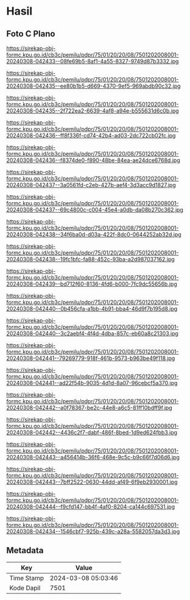 # Hasil

## Foto C Plano

https://sirekap-obj-formc.kpu.go.id/cb3c/pemilu/pdpr/75/01/20/20/08/7501202008001-20240308-042433--08fe69b5-8af1-4a55-8327-9749d87b3332.jpg

https://sirekap-obj-formc.kpu.go.id/cb3c/pemilu/pdpr/75/01/20/20/08/7501202008001-20240308-042435--ee80b1b5-d669-4370-9ef5-969abdb90c32.jpg

https://sirekap-obj-formc.kpu.go.id/cb3c/pemilu/pdpr/75/01/20/20/08/7501202008001-20240308-042435--2f722ea2-6639-4af8-a94e-b555631d6c0b.jpg

https://sirekap-obj-formc.kpu.go.id/cb3c/pemilu/pdpr/75/01/20/20/08/7501202008001-20240308-042436--ff8f336f-cd74-42b4-ad03-2dc722cb02fc.jpg

https://sirekap-obj-formc.kpu.go.id/cb3c/pemilu/pdpr/75/01/20/20/08/7501202008001-20240308-042436--f8374de0-f890-48be-84ea-ae24dce6768d.jpg

https://sirekap-obj-formc.kpu.go.id/cb3c/pemilu/pdpr/75/01/20/20/08/7501202008001-20240308-042437--3a0561fd-c2eb-427b-aef4-3d3acc9d1827.jpg

https://sirekap-obj-formc.kpu.go.id/cb3c/pemilu/pdpr/75/01/20/20/08/7501202008001-20240308-042437--69c4800c-c004-45e4-a0db-da08b270c362.jpg

https://sirekap-obj-formc.kpu.go.id/cb3c/pemilu/pdpr/75/01/20/20/08/7501202008001-20240308-042438--34f6ba0d-d03a-422f-8dc0-0644252ab32d.jpg

https://sirekap-obj-formc.kpu.go.id/cb3c/pemilu/pdpr/75/01/20/20/08/7501202008001-20240308-042438--19fc1bfc-fa88-452c-93ba-a2d987037162.jpg

https://sirekap-obj-formc.kpu.go.id/cb3c/pemilu/pdpr/75/01/20/20/08/7501202008001-20240308-042439--bd712f60-8136-4fd6-b000-7fc9dc55656b.jpg

https://sirekap-obj-formc.kpu.go.id/cb3c/pemilu/pdpr/75/01/20/20/08/7501202008001-20240308-042440--0b456cfa-a1bb-4b91-bba4-46d9f7b195d8.jpg

https://sirekap-obj-formc.kpu.go.id/cb3c/pemilu/pdpr/75/01/20/20/08/7501202008001-20240308-042440--3c2aebf4-4f4d-4dba-857c-eb60a8c21303.jpg

https://sirekap-obj-formc.kpu.go.id/cb3c/pemilu/pdpr/75/01/20/20/08/7501202008001-20240308-042441--79269779-918f-461b-9573-b963be49f118.jpg

https://sirekap-obj-formc.kpu.go.id/cb3c/pemilu/pdpr/75/01/20/20/08/7501202008001-20240308-042441--ad22f54b-9035-4d1d-8a07-96cebcf5a370.jpg

https://sirekap-obj-formc.kpu.go.id/cb3c/pemilu/pdpr/75/01/20/20/08/7501202008001-20240308-042442--a0f78367-be2c-44e8-a6c5-81ff10bdff9f.jpg

https://sirekap-obj-formc.kpu.go.id/cb3c/pemilu/pdpr/75/01/20/20/08/7501202008001-20240308-042442--4436c2f7-dabf-486f-8bed-1d9ed624fbb3.jpg

https://sirekap-obj-formc.kpu.go.id/cb3c/pemilu/pdpr/75/01/20/20/08/7501202008001-20240308-042443--a456414b-36f6-468e-9c5c-b9c66f7d06d6.jpg

https://sirekap-obj-formc.kpu.go.id/cb3c/pemilu/pdpr/75/01/20/20/08/7501202008001-20240308-042443--7bff2522-0630-44dd-af49-6f9eb2930001.jpg

https://sirekap-obj-formc.kpu.go.id/cb3c/pemilu/pdpr/75/01/20/20/08/7501202008001-20240308-042444--f9cfd147-bb4f-4af0-8204-ca144c697531.jpg

https://sirekap-obj-formc.kpu.go.id/cb3c/pemilu/pdpr/75/01/20/20/08/7501202008001-20240308-042434--1546cbf7-925b-439c-a28a-5582057da3d3.jpg


## Metadata

| Key        | Value               |
| ---------- | ------------------- |
| Time Stamp | 2024-03-08 05:03:46 |
| Kode Dapil | 7501                |



